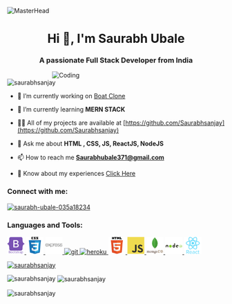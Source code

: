 ![MasterHead](https://krify.co/wp-content/uploads/2020/10/MERNsiderback.png)
<h1 align="center">Hi 👋, I'm Saurabh Ubale</h1>
<h3 align="center">A passionate Full Stack Developer from India</h3>
<img align="right" alt='Coding' width="400" src='https://cdn.dribbble.com/users/1162077/screenshots/3848914/programmer.gif'>

<p align="left"> <img src="https://komarev.com/ghpvc/?username=saurabhsanjay&label=Profile%20views&color=0e75b6&style=flat" alt="saurabhsanjay" /> </p>



- 🔭 I’m currently working on [Boat Clone](https://github.com/Saurabhsanjay/BoAt-Clone)

- 🌱 I’m currently learning **MERN STACK**

- 👨‍💻 All of my projects are available at [https://github.com/Saurabhsanjay](https://github.com/Saurabhsanjay)

- 💬 Ask me about **HTML , CSS, JS, ReactJS, NodeJS**

- 📫 How to reach me **Saurabhubale371@gmail.com**

- 📄 Know about my experiences [Click Here ](https://drive.google.com/file/d/15_tvDrowGcmd0g55dgMc4lXUlYFS5DZt/view?usp=sharing)

<h3 align="left">Connect with me:</h3>
<p align="left">
<a href="https://linkedin.com/in/saurabh-ubale-035a18234" target="blank"><img align="center" src="https://raw.githubusercontent.com/rahuldkjain/github-profile-readme-generator/master/src/images/icons/Social/linked-in-alt.svg" alt="saurabh-ubale-035a18234" height="30" width="40" /></a>
</p>

<h3 align="left">Languages and Tools:</h3>
<p align="left"> <a href="https://getbootstrap.com" target="_blank" rel="noreferrer"> <img src="https://raw.githubusercontent.com/devicons/devicon/master/icons/bootstrap/bootstrap-plain-wordmark.svg" alt="bootstrap" width="40" height="40"/> </a> <a href="https://www.w3schools.com/css/" target="_blank" rel="noreferrer"> <img src="https://raw.githubusercontent.com/devicons/devicon/master/icons/css3/css3-original-wordmark.svg" alt="css3" width="40" height="40"/> </a> <a href="https://expressjs.com" target="_blank" rel="noreferrer"> <img src="https://raw.githubusercontent.com/devicons/devicon/master/icons/express/express-original-wordmark.svg" alt="express" width="40" height="40"/> </a> <a href="https://git-scm.com/" target="_blank" rel="noreferrer"> <img src="https://www.vectorlogo.zone/logos/git-scm/git-scm-icon.svg" alt="git" width="40" height="40"/> </a> <a href="https://heroku.com" target="_blank" rel="noreferrer"> <img src="https://www.vectorlogo.zone/logos/heroku/heroku-icon.svg" alt="heroku" width="40" height="40"/> </a> <a href="https://www.w3.org/html/" target="_blank" rel="noreferrer"> <img src="https://raw.githubusercontent.com/devicons/devicon/master/icons/html5/html5-original-wordmark.svg" alt="html5" width="40" height="40"/> </a> <a href="https://developer.mozilla.org/en-US/docs/Web/JavaScript" target="_blank" rel="noreferrer"> <img src="https://raw.githubusercontent.com/devicons/devicon/master/icons/javascript/javascript-original.svg" alt="javascript" width="40" height="40"/> </a> <a href="https://www.mongodb.com/" target="_blank" rel="noreferrer"> <img src="https://raw.githubusercontent.com/devicons/devicon/master/icons/mongodb/mongodb-original-wordmark.svg" alt="mongodb" width="40" height="40"/> </a> <a href="https://nodejs.org" target="_blank" rel="noreferrer"> <img src="https://raw.githubusercontent.com/devicons/devicon/master/icons/nodejs/nodejs-original-wordmark.svg" alt="nodejs" width="40" height="40"/> </a> <a href="https://reactjs.org/" target="_blank" rel="noreferrer"> <img src="https://raw.githubusercontent.com/devicons/devicon/master/icons/react/react-original-wordmark.svg" alt="react" width="40" height="40"/> </a> </p>
<p align="left"> <a href="https://github.com/ryo-ma/github-profile-trophy"><img src="https://github-profile-trophy.vercel.app/?username=saurabhsanjay" alt="saurabhsanjay" /></a> </p>
<p><img align="left" src="https://github-readme-stats.vercel.app/api/top-langs?username=saurabhsanjay&show_icons=true&locale=en&layout=compact" alt="saurabhsanjay" /></p>

<p>&nbsp;<img align="center" src="https://github-readme-stats.vercel.app/api?username=saurabhsanjay&show_icons=true&locale=en" alt="saurabhsanjay" /></p>

<p><img align="center" src="https://github-readme-streak-stats.herokuapp.com/?user=saurabhsanjay&" alt="saurabhsanjay" /></p>
